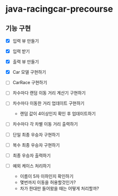 # java-racingcar-precourse

## 기능 구현

- [x] 입력 뷰 만들기
- [x] 입력 받기
- [x] 출력 뷰 만들기

- [x] Car 모델 구현하기
- [ ] CarRace 구현하기
- [ ] 차수마다 랜덤 이동 거리 계산기 구현하기
- [ ] 차수마다 이동한 거리 업데이트 구현하기
    - 랜덤 값이 4이상인지 확인 후 업데이트하기
- [ ] 차수마다 각 차별 이동 거리 출력하기
- [ ] 단일 최종 우승자 구현하기
- [ ] 복수 최종 우승자 구현하기

- [ ] 최종 우승자 출력하기
- [ ] 예외 케이스 처리하기
    - 이름이 5자 이하인지 확인하기
    - 몇번까지 이동을 허용할것인가?
    - 차가 한대만 들어왔을 때는 어떻게 처리할까?